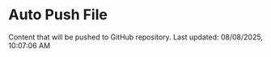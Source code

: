 # Auto Push File

Content that will be pushed to GitHub repository.
Last updated: 08/08/2025, 10:07:06 AM
